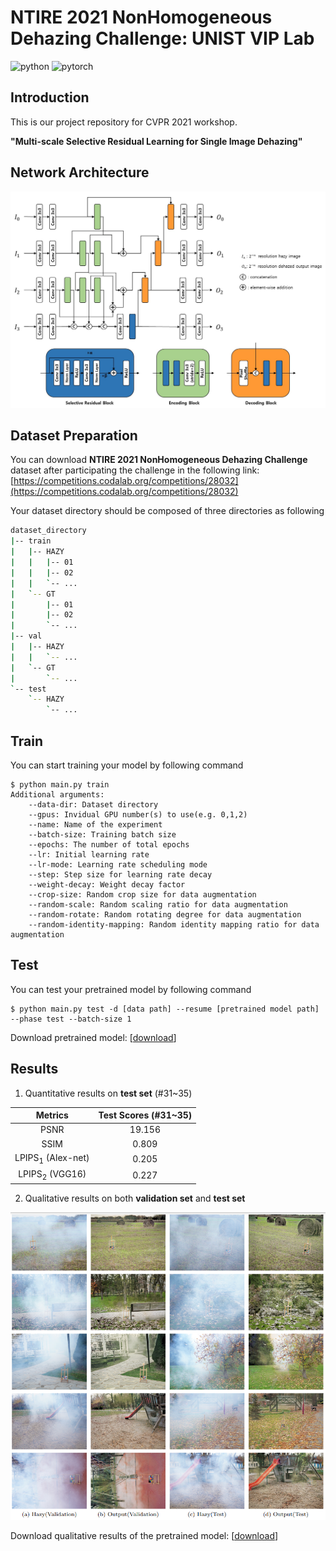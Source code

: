 # NTIRE 2021 NonHomogeneous Dehazing Challenge: UNIST VIP Lab
![python](https://img.shields.io/badge/python-3.6-%233776AB?logo=python&logoColor=white)
![pytorch](https://img.shields.io/badge/pytorch-1.4.0-%23EE4C2C?logo=PyTorch&logoColor=white)
## Introduction
This is our project repository for CVPR 2021 workshop.

**"Multi-scale Selective Residual Learning for Single Image Dehazing"**

## Network Architecture
![architecture](./figures/network_architecture.jpg)

## Dataset Preparation
You can download **NTIRE 2021 NonHomogeneous Dehazing Challenge** dataset after participating the challenge in the following link:
[https://competitions.codalab.org/competitions/28032](https://competitions.codalab.org/competitions/28032)

Your dataset directory should be composed of three directories as following
```bash
dataset_directory
|-- train
|   |-- HAZY
|   |   |-- 01
|   |   |-- 02
|   |   `-- ...
|   `-- GT
|       |-- 01
|       |-- 02
|       `-- ...
|-- val
|   |-- HAZY
|   |   `-- ...
|   `-- GT
|       `-- ...
`-- test
    `-- HAZY
        `-- ...
```

## Train
You can start training your model by following command
```
$ python main.py train
Additional arguments:
    --data-dir: Dataset directory
    --gpus: Invidual GPU number(s) to use(e.g. 0,1,2)
    --name: Name of the experiment
    --batch-size: Training batch size
    --epochs: The number of total epochs
    --lr: Initial learning rate
    --lr-mode: Learning rate scheduling mode
    --step: Step size for learning rate decay
    --weight-decay: Weight decay factor
    --crop-size: Random crop size for data augmentation
    --random-scale: Random scaling ratio for data augmentation
    --random-rotate: Random rotating degree for data augmentation
    --random-identity-mapping: Random identity mapping ratio for data augmentation
```


## Test
You can test your pretrained model by following command
```
$ python main.py test -d [data path] --resume [pretrained model path] --phase test --batch-size 1
```
Download pretrained model: [[download](https://drive.google.com/file/d/1LaGob83XbpoWDi5peaPUoZExnLnAOC5L/view?usp=sharing)]


## Results
1. Quantitative results on **test set** (#31~35)

<center>

| **Metrics** | Test Scores (#31~35)
|:----:|:----:|
| PSNR | 19.156 |
| SSIM | 0.809 |
| LPIPS<sub>1</sub> (Alex-net) | 0.205 |
| LPIPS<sub>2</sub> (VGG16) | 0.227 |

</center>

2. Qualitative results on both **validation set** and **test set**

<center>

![qualitative](figures/results.png)

</center>

Download qualitative results of the pretrained model: [[download](https://drive.google.com/file/d/1hGQzj8Uyxku1UHKyABfwqjRUkmKlby9G/view?usp=sharing)]
